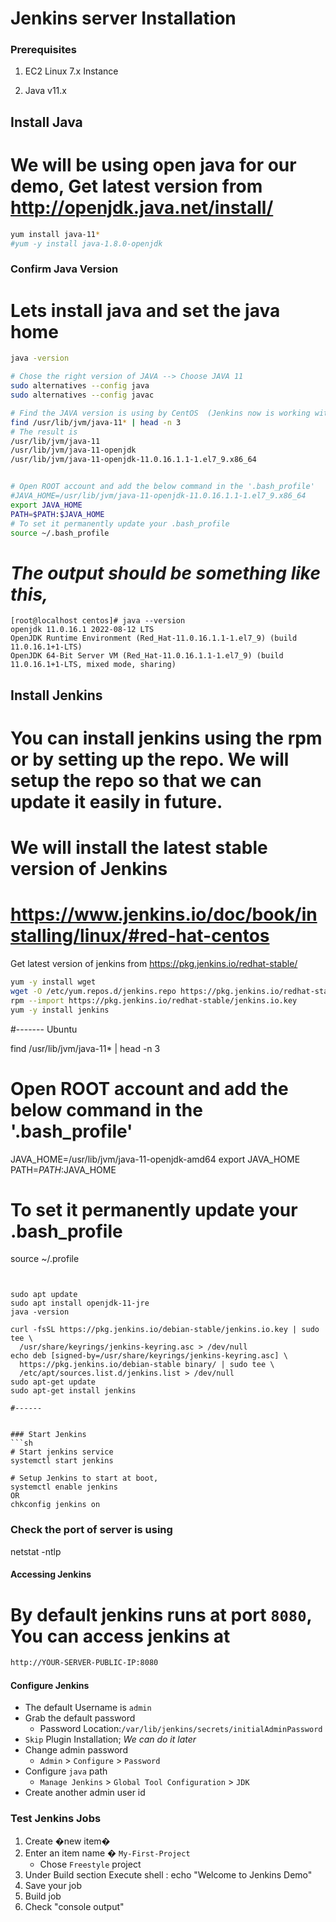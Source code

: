 # Jenkins server Installation

### Prerequisites 
 1. EC2 Linux 7.x Instance

 2. Java v11.x

## Install Java
# We will be using open java for our demo, Get latest version from http://openjdk.java.net/install/
```sh
yum install java-11*
#yum -y install java-1.8.0-openjdk
```

### Confirm Java Version
# Lets install java and set the java home
```sh
java -version

# Chose the right version of JAVA --> Choose JAVA 11 
sudo alternatives --config java
sudo alternatives --config javac

# Find the JAVA version is using by CentOS  (Jenkins now is working with Java-11 or 17) 
find /usr/lib/jvm/java-11* | head -n 3
# The result is 
/usr/lib/jvm/java-11
/usr/lib/jvm/java-11-openjdk
/usr/lib/jvm/java-11-openjdk-11.0.16.1.1-1.el7_9.x86_64


# Open ROOT account and add the below command in the '.bash_profile'
#JAVA_HOME=/usr/lib/jvm/java-11-openjdk-11.0.16.1.1-1.el7_9.x86_64
export JAVA_HOME
PATH=$PATH:$JAVA_HOME
# To set it permanently update your .bash_profile
source ~/.bash_profile
```
# _The output should be something like this,_
```
[root@localhost centos]# java --version
openjdk 11.0.16.1 2022-08-12 LTS
OpenJDK Runtime Environment (Red_Hat-11.0.16.1.1-1.el7_9) (build 11.0.16.1+1-LTS)
OpenJDK 64-Bit Server VM (Red_Hat-11.0.16.1.1-1.el7_9) (build 11.0.16.1+1-LTS, mixed mode, sharing)
```

## Install Jenkins
# You can install jenkins using the rpm or by setting up the repo. We will setup the repo so that we can update it easily in future.
# We will install the latest stable version of Jenkins  
# https://www.jenkins.io/doc/book/installing/linux/#red-hat-centos
Get latest version of jenkins from https://pkg.jenkins.io/redhat-stable/
```sh
yum -y install wget
wget -O /etc/yum.repos.d/jenkins.repo https://pkg.jenkins.io/redhat-stable/jenkins.repo
rpm --import https://pkg.jenkins.io/redhat-stable/jenkins.io.key
yum -y install jenkins
```
#------- Ubuntu

find /usr/lib/jvm/java-11* | head -n 3

# Open ROOT account and add the below command in the '.bash_profile'
JAVA_HOME=/usr/lib/jvm/java-11-openjdk-amd64
export JAVA_HOME
PATH=$PATH:$JAVA_HOME
# To set it permanently update your .bash_profile
source ~/.profile
```


sudo apt update
sudo apt install openjdk-11-jre
java -version

curl -fsSL https://pkg.jenkins.io/debian-stable/jenkins.io.key | sudo tee \
  /usr/share/keyrings/jenkins-keyring.asc > /dev/null
echo deb [signed-by=/usr/share/keyrings/jenkins-keyring.asc] \
  https://pkg.jenkins.io/debian-stable binary/ | sudo tee \
  /etc/apt/sources.list.d/jenkins.list > /dev/null
sudo apt-get update
sudo apt-get install jenkins

#------


### Start Jenkins
```sh
# Start jenkins service
systemctl start jenkins

# Setup Jenkins to start at boot,
systemctl enable jenkins
OR 
chkconfig jenkins on
```

### Check the port of server is using 
netstat -ntlp 

#### Accessing Jenkins
# By default jenkins runs at port `8080`, You can access jenkins at
```sh
http://YOUR-SERVER-PUBLIC-IP:8080
```
#### Configure Jenkins
- The default Username is `admin`
- Grab the default password 
  - Password Location:`/var/lib/jenkins/secrets/initialAdminPassword`
- `Skip` Plugin Installation; _We can do it later_
- Change admin password
  - `Admin` > `Configure` > `Password`
- Configure `java` path
  - `Manage Jenkins` > `Global Tool Configuration` > `JDK`  
- Create another admin user id

### Test Jenkins Jobs
1. Create �new item�
1. Enter an item name � `My-First-Project`
   - Chose `Freestyle` project
1. Under Build section
	Execute shell : echo "Welcome to Jenkins Demo"
1. Save your job 
1. Build job
1. Check "console output"
